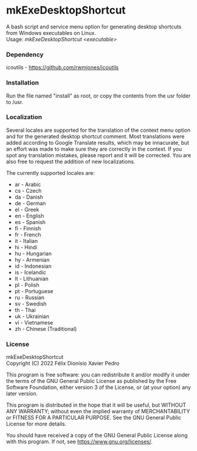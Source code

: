 # mkExeDesktopShortcut
A bash script and service menu option for generating desktop shortcuts from Windows executables on Linux.  
Usage: *mkExeDesktopShortcut \<executable\>*

### Dependency
icoutils - https://github.com/rwmjones/icoutils

### Installation
Run the file named "install" as root, or copy the contents from the usr folder to /usr.
 
### Localization
Several locales are supported for the translation of the context menu option and for the generated desktop shortcut comment. Most translations were added according to Google Translate results, which may be innacurate, but an effort was made to make sure they are correctly in the context. If you spot any translation mistakes, please report and it will be corrected. You are also free to request the addition of new localizations.

The currently supported locales are:

* ar - Arabic
* cs - Czech
* da - Danish
* de - German
* el - Greek
* en - English
* es - Spanish
* fi - Finnish
* fr - French
* it - Italian
* hi - Hindi
* hu - Hungarian
* hy - Armenian
* id - Indonesian
* is - Icelandic
* lt - Lithuanian
* pl - Polish
* pt - Portuguese
* ru - Russian
* sv - Swedish
* th - Thai
* uk - Ukrainian
* vi - Vietnamese
* zh - Chinese (Traditional)

### License
mkExeDesktopShortcut  
Copyright (C) 2022 Félix Dionísio Xavier Pedro

This program is free software: you can redistribute it and/or modify
it under the terms of the GNU General Public License as published by
the Free Software Foundation, either version 3 of the License, or
(at your option) any later version.

This program is distributed in the hope that it will be useful,
but WITHOUT ANY WARRANTY; without even the implied warranty of
MERCHANTABILITY or FITNESS FOR A PARTICULAR PURPOSE.  See the
GNU General Public License for more details.

You should have received a copy of the GNU General Public License
along with this program.  If not, see <https://www.gnu.org/licenses/>.
